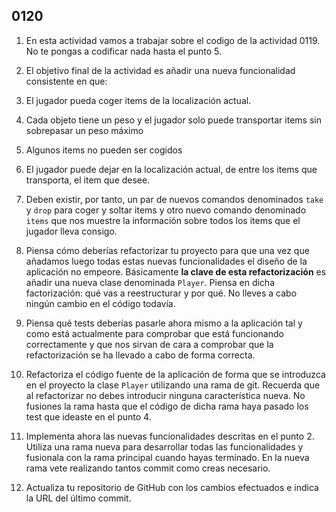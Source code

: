 ## 0120

1. En esta actividad vamos a trabajar sobre el codigo de la actividad 0119. No te pongas a codificar nada hasta el punto 5.

2. El objetivo final de la actividad es añadir una nueva funcionalidad consistente en que:

  1. El jugador pueda coger items de la localización actual.
  2. Cada objeto tiene un peso y el jugador solo puede transportar items sin sobrepasar un peso máximo
  3. Algunos items no pueden ser cogidos 
  4. El jugador puede dejar en la localización actual, de entre los items que transporta, el item que desee. 
  5. Deben existir, por tanto, un par de nuevos comandos denominados `take` y `drop` para coger y soltar items y otro nuevo comando denominado `items` que nos muestre la información sobre todos los items que el jugador lleva consigo.

3. Piensa cómo deberías refactorizar tu proyecto para que una vez que añadamos luego todas estas nuevas funcionalidades el diseño de la aplicación no empeore. Básicamente __la clave de esta refactorización__ es añadir una nueva clase denominada `Player`. Piensa en dicha factorización: qué vas a reestructurar y por qué. No lleves a cabo ningún cambio en el código todavía.

4. Piensa qué tests deberías pasarle ahora mismo a la aplicación tal y como está actualmente para comprobar que está funcionando correctamente y que nos sirvan de cara a comprobar que la refactorización se ha llevado a cabo de forma correcta.

5. Refactoriza el código fuente de la aplicación de forma que se introduzca en el proyecto la clase `Player` utilizando una rama de git. Recuerda que al refactorizar no debes introducir ninguna característica nueva. No fusiones la rama hasta que el código de dicha rama haya pasado los test que ideaste en el punto 4. 

6. Implementa ahora las nuevas funcionalidades descritas en el punto 2. Utiliza una rama nueva para desarrollar todas las funcionalidades y fusionala con la rama principal cuando hayas terminado. En la nueva rama vete realizando tantos commit como creas necesario.

7. Actualiza tu repositorio de GitHub con los cambios efectuados e indica la URL del último commit.
